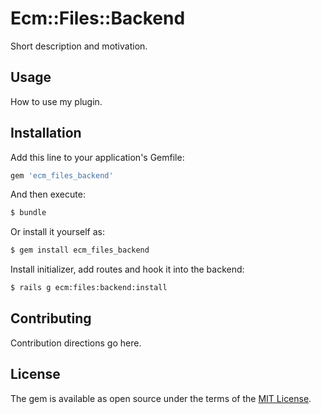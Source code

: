 # Ecm::Files::Backend
Short description and motivation.

## Usage
How to use my plugin.

## Installation
Add this line to your application's Gemfile:

```ruby
gem 'ecm_files_backend'
```

And then execute:
```bash
$ bundle
```

Or install it yourself as:
```bash
$ gem install ecm_files_backend
```

Install initializer, add routes and hook it into the backend:
```bash
$ rails g ecm:files:backend:install
```


## Contributing
Contribution directions go here.

## License
The gem is available as open source under the terms of the [MIT License](https://opensource.org/licenses/MIT).
